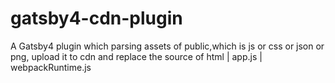 # gatsby4-cdn-plugin
A Gatsby4 plugin which parsing assets of public,which is js or css or json or png, upload it to cdn and replace the source of html | app.js | webpackRuntime.js
